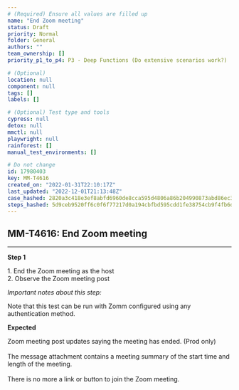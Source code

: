 ```yaml
---
# (Required) Ensure all values are filled up
name: "End Zoom meeting"
status: Draft
priority: Normal
folder: General
authors: ""
team_ownership: []
priority_p1_to_p4: P3 - Deep Functions (Do extensive scenarios work?)

# (Optional)
location: null
component: null
tags: []
labels: []

# (Optional) Test type and tools
cypress: null
detox: null
mmctl: null
playwright: null
rainforest: []
manual_test_environments: []

# Do not change
id: 17980403
key: MM-T4616
created_on: "2022-01-31T22:10:17Z"
last_updated: "2022-12-01T21:13:48Z"
case_hashed: 2820a3c418e3ef8abfd6960de8cca595d4806a86b204990873abd86ec34b845ccb39457a1350cbca20158e098ff1c710
steps_hashed: 5d9ceb9520ff6c0f6f77217d0a194cbfbd595cdd1fe38754cb9f4fb6daadf0fe6fb8e340a0a9f7bbeab864f666ca4cf0
---
```


<!-- (Auto-generated) Based on frontmatter's "key" and "name" -->

## MM-T4616: End Zoom meeting

---

**Step 1**

1\. End the Zoom meeting as the host\
2\. Observe the Zoom meeting post

_Important notes about this step:_

Note that this test can be run with Zomm configured using any authentication method.

**Expected**

Zoom meeting post updates saying the meeting has ended. (Prod only)\
\
The message attachment contains a meeting summary of the start time and length of the meeting.\
\
There is no more a link or button to join the Zoom meeting.
